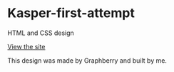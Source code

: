 # Kasper-first-attempt
HTML and CSS design

[View the site](https://khql3d.github.io/Kasper-first-attempt/)

This design was made by Graphberry and built by me.
